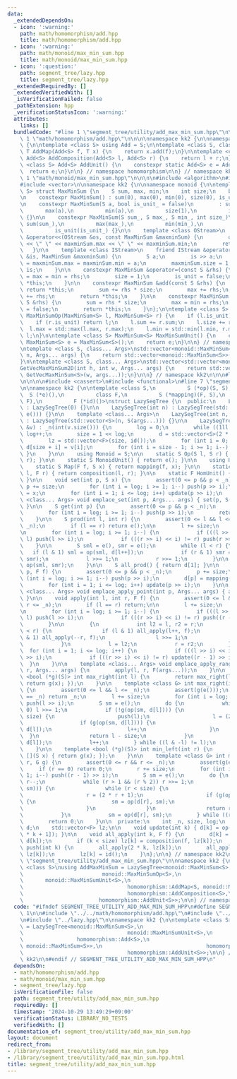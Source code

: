 ```yaml
---
data:
  _extendedDependsOn:
  - icon: ':warning:'
    path: math/homomorphism/add.hpp
    title: math/homomorphism/add.hpp
  - icon: ':warning:'
    path: math/monoid/max_min_sum.hpp
    title: math/monoid/max_min_sum.hpp
  - icon: ':question:'
    path: segment_tree/lazy.hpp
    title: segment_tree/lazy.hpp
  _extendedRequiredBy: []
  _extendedVerifiedWith: []
  _isVerificationFailed: false
  _pathExtension: hpp
  _verificationStatusIcon: ':warning:'
  attributes:
    links: []
  bundledCode: "#line 1 \"segment_tree/utility/add_max_min_sum.hpp\"\n\n\n\n#line\
    \ 1 \"math/homomorphism/add.hpp\"\n\n\n\nnamespace kk2 {\n\nnamespace homomorphism\
    \ {\n\ntemplate <class S> using Add = S;\n\ntemplate <class S, class T> constexpr\
    \ T AddMap(Add<S> f, T x) {\n    return x.add(f);\n}\n\ntemplate <class S> constexpr\
    \ Add<S> AddComposition(Add<S> l, Add<S> r) {\n    return l + r;\n}\n\ntemplate\
    \ <class S> Add<S> AddUnit() {\n    constexpr static Add<S> e = Add<S>();\n  \
    \  return e;\n}\n\n} // namespace homomorphism\n\n} // namespace kk2\n\n\n#line\
    \ 1 \"math/monoid/max_min_sum.hpp\"\n\n\n\n#include <algorithm>\n#include <iostream>\n\
    #include <vector>\n\nnamespace kk2 {\n\nnamespace monoid {\n\ntemplate <class\
    \ S> struct MaxMinSum {\n    S sum, max, min;\n    int size;\n    bool is_unit;\n\
    \n    constexpr MaxMinSum() : sum(0), max(0), min(0), size(0), is_unit(true) {}\n\
    \n    constexpr MaxMinSum(S a, bool is_unit_ = false)\n        : sum(a),\n   \
    \       max(a),\n          min(a),\n          size(1),\n          is_unit(is_unit_)\
    \ {}\n\n    constexpr MaxMinSum(S sum_, S max_, S min_, int size_)\n        :\
    \ sum(sum_),\n          max(max_),\n          min(min_),\n          size(size_),\n\
    \          is_unit(is_unit_) {}\n\n    template <class OStream>\n    friend OStream\
    \ &operator<<(OStream &os, const MaxMinSum &maxminSum) {\n        os << maxminSum.sum\
    \ << \" \" << maxminSum.max << \" \" << maxminSum.min;\n        return os;\n \
    \   }\n\n    template <class IStream>\n    friend IStream &operator>>(IStream\
    \ &is, MaxMinSum &maxminSum) {\n        S a;\n        is >> a;\n        maxminSum.sum\
    \ = maxminSum.max = maxminSum.min = a;\n        maxminSum.size = 1;\n        return\
    \ is;\n    }\n\n    constexpr MaxMinSum &operator=(const S &rhs) {\n        sum\
    \ = max = min = rhs;\n        size = 1;\n        is_unit = false;\n        return\
    \ *this;\n    }\n\n    constexpr MaxMinSum &add(const S &rhs) {\n        if (is_unit)\
    \ return *this;\n        sum += rhs * size;\n        max += rhs;\n        min\
    \ += rhs;\n        return *this;\n    }\n\n    constexpr MaxMinSum &update(const\
    \ S &rhs) {\n        sum = rhs * size;\n        max = min = rhs;\n        is_unit\
    \ = false;\n        return *this;\n    }\n};\n\ntemplate <class S> constexpr MaxMinSum<S>\
    \ MaxMinSumOp(MaxMinSum<S> l, MaxMinSum<S> r) {\n    if (l.is_unit) return r;\n\
    \    if (r.is_unit) return l;\n    l.sum += r.sum;\n    l.size += r.size;\n  \
    \  l.max = std::max(l.max, r.max);\n    l.min = std::min(l.min, r.min);\n    return\
    \ l;\n}\n\ntemplate <class S> MaxMinSum<S> MaxMinSumUnit() {\n    constexpr static\
    \ MaxMinSum<S> e = MaxMinSum<S>();\n    return e;\n}\n\n} // namespace monoid\n\
    \ntemplate <class S, class... Args>\nstd::vector<monoid::MaxMinSum<S>> GetVecMaxMinSum(int\
    \ n, Args... args) {\n    return std::vector<monoid::MaxMinSum<S>>(n, monoid::MaxMinSum<S>(args...));\n\
    }\n\ntemplate <class S, class... Args>\nstd::vector<std::vector<monoid::MaxMinSum<S>>>\n\
    GetVecMaxMinSum2D(int h, int w, Args... args) {\n    return std::vector<std::vector<monoid::MaxMinSum<S>>>(h,\
    \ GetVecMaxMinSum<S>(w, args...));\n}\n\n} // namespace kk2\n\n\n#line 1 \"segment_tree/lazy.hpp\"\
    \n\n\n\n#include <cassert>\n#include <functional>\n#line 7 \"segment_tree/lazy.hpp\"\
    \n\nnamespace kk2 {\n\ntemplate <class S,\n          S (*op)(S, S),\n        \
    \  S (*e)(),\n          class F,\n          S (*mapping)(F, S),\n          F (*composition)(F,\
    \ F),\n          F (*id)()>\nstruct LazySegTree {\n  public:\n    LazySegTree()\
    \ : LazySegTree(0) {}\n\n    LazySegTree(int n) : LazySegTree(std::vector<S>(n,\
    \ e())) {}\n\n    template <class... Args>\n    LazySegTree(int n, Args... args)\
    \ : LazySegTree(std::vector<S>(n, S(args...))) {}\n\n    LazySegTree(const std::vector<S>\
    \ &v) : _n(int(v.size())) {\n        log = 0;\n        while ((1ll << log) < _n)\
    \ log++;\n        size = 1 << log;\n        d = std::vector<S>(2 * size, e());\n\
    \        lz = std::vector<F>(size, id());\n        for (int i = 0; i < _n; i++)\
    \ d[size + i] = v[i];\n        for (int i = size - 1; i >= 1; i--) { update(i);\
    \ }\n    }\n\n    using Monoid = S;\n\n    static S Op(S l, S r) { return op(l,\
    \ r); }\n\n    static S MonoidUnit() { return e(); }\n\n    using Hom = F;\n\n\
    \    static S Map(F f, S x) { return mapping(f, x); }\n\n    static F Composition(F\
    \ l, F r) { return composition(l, r); }\n\n    static F HomUnit() { return id();\
    \ }\n\n    void set(int p, S x) {\n        assert(0 <= p && p < _n);\n       \
    \ p += size;\n        for (int i = log; i >= 1; i--) push(p >> i);\n        d[p]\
    \ = x;\n        for (int i = 1; i <= log; i++) update(p >> i);\n    }\n\n    template\
    \ <class... Args> void emplace_set(int p, Args... args) { set(p, S(args...));\
    \ }\n\n    S get(int p) {\n        assert(0 <= p && p < _n);\n        p += size;\n\
    \        for (int i = log; i >= 1; i--) push(p >> i);\n        return d[p];\n\
    \    }\n\n    S prod(int l, int r) {\n        assert(0 <= l && l <= r && r <=\
    \ _n);\n        if (l == r) return e();\n\n        l += size;\n        r += size;\n\
    \n        for (int i = log; i >= 1; i--) {\n            if (((l >> i) << i) !=\
    \ l) push(l >> i);\n            if (((r >> i) << i) != r) push(r >> i);\n    \
    \    }\n\n        S sml = e(), smr = e();\n        while (l < r) {\n         \
    \   if (l & 1) sml = op(sml, d[l++]);\n            if (r & 1) smr = op(d[--r],\
    \ smr);\n            l >>= 1;\n            r >>= 1;\n        }\n\n        return\
    \ op(sml, smr);\n    }\n\n    S all_prod() { return d[1]; }\n\n    void apply(int\
    \ p, F f) {\n        assert(0 <= p && p < _n);\n        p += size;\n        for\
    \ (int i = log; i >= 1; i--) push(p >> i);\n        d[p] = mapping(f, d[p]);\n\
    \        for (int i = 1; i <= log; i++) update(p >> i);\n    }\n\n    template\
    \ <class... Args> void emplace_apply_point(int p, Args... args) { apply(p, F(args...));\
    \ }\n\n    void apply(int l, int r, F f) {\n        assert(0 <= l && l <= r &&\
    \ r <= _n);\n        if (l == r) return;\n\n        l += size;\n        r += size;\n\
    \n        for (int i = log; i >= 1; i--) {\n            if (((l >> i) << i) !=\
    \ l) push(l >> i);\n            if (((r >> i) << i) != r) push((r - 1) >> i);\n\
    \        }\n\n        {\n            int l2 = l, r2 = r;\n            while (l\
    \ < r) {\n                if (l & 1) all_apply(l++, f);\n                if (r\
    \ & 1) all_apply(--r, f);\n                l >>= 1;\n                r >>= 1;\n\
    \            }\n            l = l2;\n            r = r2;\n        }\n\n      \
    \  for (int i = 1; i <= log; i++) {\n            if (((l >> i) << i) != l) update(l\
    \ >> i);\n            if (((r >> i) << i) != r) update((r - 1) >> i);\n      \
    \  }\n    }\n\n    template <class... Args> void emplace_apply_range(int l, int\
    \ r, Args... args) {\n        apply(l, r, F(args...));\n    }\n\n    template\
    \ <bool (*g)(S)> int max_right(int l) {\n        return max_right(l, [](S x) {\
    \ return g(x); });\n    }\n\n    template <class G> int max_right(int l, G g)\
    \ {\n        assert(0 <= l && l <= _n);\n        assert(g(e()));\n        if (l\
    \ == _n) return _n;\n        l += size;\n        for (int i = log; i >= 1; i--)\
    \ push(l >> i);\n        S sm = e();\n        do {\n            while (l % 2 ==\
    \ 0) l >>= 1;\n            if (!g(op(sm, d[l]))) {\n                while (l <\
    \ size) {\n                    push(l);\n                    l = (2 * l);\n  \
    \                  if (g(op(sm, d[l]))) {\n                        sm = op(sm,\
    \ d[l]);\n                        l++;\n                    }\n              \
    \  }\n                return l - size;\n            }\n            sm = op(sm,\
    \ d[l]);\n            l++;\n        } while ((l & -l) != l);\n        return _n;\n\
    \    }\n\n    template <bool (*g)(S)> int min_left(int r) {\n        return min_left(r,\
    \ [](S x) { return g(x); });\n    }\n\n    template <class G> int min_left(int\
    \ r, G g) {\n        assert(0 <= r && r <= _n);\n        assert(g(e()));\n   \
    \     if (r == 0) return 0;\n        r += size;\n        for (int i = log; i >=\
    \ 1; i--) push((r - 1) >> i);\n        S sm = e();\n        do {\n           \
    \ r--;\n            while (r > 1 && (r % 2)) r >>= 1;\n            if (!g(op(d[r],\
    \ sm))) {\n                while (r < size) {\n                    push(r);\n\
    \                    r = (2 * r + 1);\n                    if (g(op(d[r], sm)))\
    \ {\n                        sm = op(d[r], sm);\n                        r--;\n\
    \                    }\n                }\n                return r + 1 - size;\n\
    \            }\n            sm = op(d[r], sm);\n        } while ((r & -r) != r);\n\
    \        return 0;\n    }\n\n  private:\n    int _n, size, log;\n    std::vector<S>\
    \ d;\n    std::vector<F> lz;\n\n    void update(int k) { d[k] = op(d[2 * k], d[2\
    \ * k + 1]); }\n\n    void all_apply(int k, F f) {\n        d[k] = mapping(f,\
    \ d[k]);\n        if (k < size) lz[k] = composition(f, lz[k]);\n    }\n\n    void\
    \ push(int k) {\n        all_apply(2 * k, lz[k]);\n        all_apply(2 * k + 1,\
    \ lz[k]);\n        lz[k] = id();\n    }\n};\n\n} // namespace kk2\n\n\n#line 7\
    \ \"segment_tree/utility/add_max_min_sum.hpp\"\n\nnamespace kk2 {\n\ntemplate\
    \ <class S>\nusing AddMaxMinSum = LazySegTree<monoid::MaxMinSum<S>,\n        \
    \                         monoid::MaxMinSumOp<S>,\n                          \
    \       monoid::MaxMinSumUnit<S>,\n                                 homomorphism::Add<S>,\n\
    \                                 homomorphism::AddMap<S, monoid::MaxMinSum<S>>,\n\
    \                                 homomorphism::AddComposition<S>,\n         \
    \                        homomorphism::AddUnit<S>>;\n\n} // namespace kk2\n\n\n"
  code: "#ifndef SEGMENT_TREE_UTILITY_ADD_MAX_MIN_SUM_HPP\n#define SEGMENT_TREE_UTILITY_ADD_MAX_MIN_SUM_HPP\
    \ 1\n\n#include \"../../math/homomorphism/add.hpp\"\n#include \"../../math/monoid/max_min_sum.hpp\"\
    \n#include \"../lazy.hpp\"\n\nnamespace kk2 {\n\ntemplate <class S>\nusing AddMaxMinSum\
    \ = LazySegTree<monoid::MaxMinSum<S>,\n                                 monoid::MaxMinSumOp<S>,\n\
    \                                 monoid::MaxMinSumUnit<S>,\n                \
    \                 homomorphism::Add<S>,\n                                 homomorphism::AddMap<S,\
    \ monoid::MaxMinSum<S>>,\n                                 homomorphism::AddComposition<S>,\n\
    \                                 homomorphism::AddUnit<S>>;\n\n} // namespace\
    \ kk2\n\n#endif // SEGMENT_TREE_UTILITY_ADD_MAX_MIN_SUM_HPP\n"
  dependsOn:
  - math/homomorphism/add.hpp
  - math/monoid/max_min_sum.hpp
  - segment_tree/lazy.hpp
  isVerificationFile: false
  path: segment_tree/utility/add_max_min_sum.hpp
  requiredBy: []
  timestamp: '2024-10-29 13:49:29+09:00'
  verificationStatus: LIBRARY_NO_TESTS
  verifiedWith: []
documentation_of: segment_tree/utility/add_max_min_sum.hpp
layout: document
redirect_from:
- /library/segment_tree/utility/add_max_min_sum.hpp
- /library/segment_tree/utility/add_max_min_sum.hpp.html
title: segment_tree/utility/add_max_min_sum.hpp
---
```

